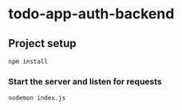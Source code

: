 # todo-app-auth-backend

## Project setup
```
npm install
```

### Start the server and listen for requests
```
nodemon index.js
```